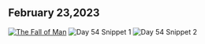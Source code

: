 ## February 23,2023

[![The Fall of Man](https://raw.githubusercontent.com/linusjf/CIAY/main/February/jpgs/Day054.jpg)](https://youtu.be/QTLB7I8HpTQ "The Fall of Man")
![Day 54 Snippet 1](https://raw.githubusercontent.com/linusjf/CIAY/main/February/jpgs/Day54Snippet1.jpg)
![Day 54 Snippet 2](https://raw.githubusercontent.com/linusjf/CIAY/main/February/jpgs/Day54Snippet2.jpg)
